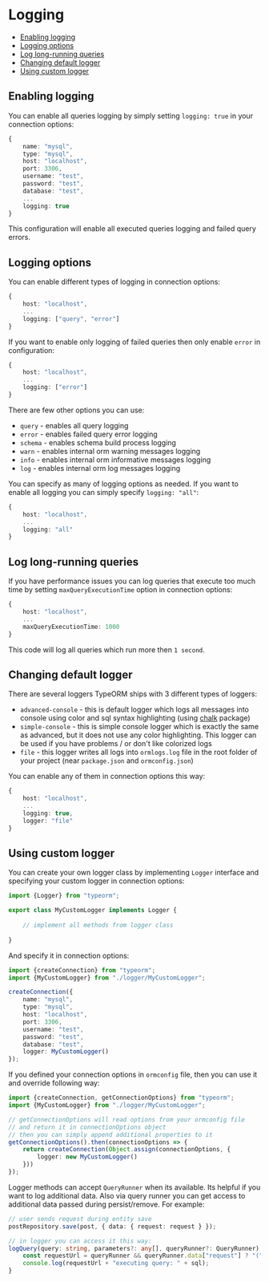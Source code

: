 # Logging

* [Enabling logging](#enabling-logging)
* [Logging options](#logging-options)
* [Log long-running queries](#log-long-running-queries)
* [Changing default logger](#changing-default-logger)
* [Using custom logger](#using-custom-logger)

## Enabling logging

You can enable all queries logging by simply setting `logging: true` in your connection options:

```typescript
{
    name: "mysql",
    type: "mysql",
    host: "localhost",
    port: 3306,
    username: "test",
    password: "test",
    database: "test",
    ...
    logging: true
}
```

This configuration will enable all executed queries logging and failed query errors.

## Logging options

You can enable different types of logging in connection options:

```typescript
{ 
    host: "localhost",
    ...
    logging: ["query", "error"]
}
```

If you want to enable only logging of failed queries then only enable `error` in configuration:

```typescript
{
    host: "localhost",
    ...
    logging: ["error"]
}
```

There are few other options you can use:

* `query` - enables all query logging
* `error` - enables failed query error logging
* `schema` - enables schema build process logging
* `warn` - enables internal orm warning messages logging
* `info` - enables internal orm informative messages logging
* `log` - enables internal orm log messages logging

You can specify as many of logging options as needed. 
If you want to enable all logging you can simply specify `logging: "all"`:

```typescript
{
    host: "localhost",
    ...
    logging: "all"
}
```

## Log long-running queries

If you have performance issues you can log queries that execute too much time
by setting `maxQueryExecutionTime` option in connection options:

```typescript
{
    host: "localhost",
    ...
    maxQueryExecutionTime: 1000
}
```

This code will log all queries which run more then `1 second`.

## Changing default logger

There are several loggers TypeORM ships with 3 different types of loggers:

* `advanced-console` - this is default logger which logs all messages into console using color 
and sql syntax highlighting (using [chalk]() package)
* `simple-console` - this is simple console logger which is exactly the same as advanced, but it does not use any color highlighting.
This logger can be used if you have problems / or don't like colorized logs
* `file` - this logger writes all logs into `ormlogs.log` file in the root folder of your project (near `package.json` and `ormconfig.json`)

You can enable any of them in connection options this way:

```typescript
{
    host: "localhost",
    ...
    logging: true,
    logger: "file"
}
```

## Using custom logger

You can create your own logger class by implementing `Logger` interface and 
specifying your custom logger in connection options:

```typescript
import {Logger} from "typeorm";

export class MyCustomLogger implements Logger {
    
    // implement all methods from logger class
    
}
```

And specify it in connection options:

```typescript
import {createConnection} from "typeorm";
import {MyCustomLogger} from "./logger/MyCustomLogger";

createConnection({
    name: "mysql",
    type: "mysql",
    host: "localhost",
    port: 3306,
    username: "test",
    password: "test",
    database: "test",
    logger: MyCustomLogger()
});
```

If you defined your connection options in `ormconfig` file,
then you can use it and override following way:

```typescript
import {createConnection, getConnectionOptions} from "typeorm";
import {MyCustomLogger} from "./logger/MyCustomLogger";

// getConnectionOptions will read options from your ormconfig file
// and return it in connectionOptions object
// then you can simply append additional properties to it
getConnectionOptions().then(connectionOptions => {
    return createConnection(Object.assign(connectionOptions, {
        logger: new MyCustomLogger()
    }))
});
```

Logger methods can accept `QueryRunner` when its available. Its helpful if you want to log additional data.
Also via query runner you can get access to additional data passed during persist/remove. For example:

```typescript
// user sends request during entity save
postRepository.save(post, { data: { request: request } });

// in logger you can access it this way:
logQuery(query: string, parameters?: any[], queryRunner?: QueryRunner) {
    const requestUrl = queryRunner && queryRunner.data["request"] ? "(" + queryRunner.data["request"].url + ") " : "";
    console.log(requestUrl + "executing query: " + sql);
}
```